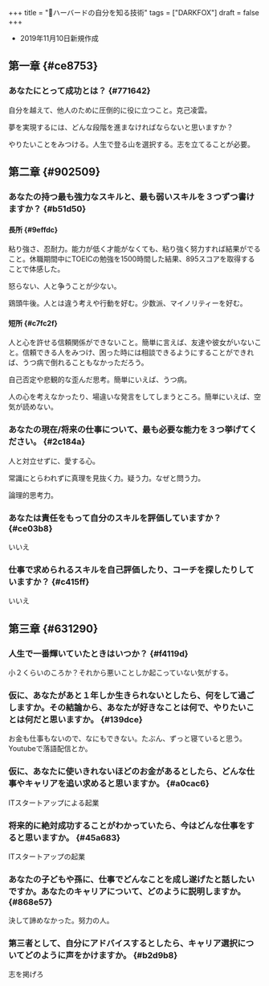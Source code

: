 +++
title = "🦊ハーバードの自分を知る技術"
tags = ["DARKFOX"]
draft = false
+++

-   2019年11月10日新規作成


## 第一章 {#ce8753}


### あなたにとって成功とは？ {#771642}

自分を越えて、他人のために圧倒的に役に立つこと。克己凌雲。

夢を実現するには、どんな段階を進まなければならないと思いますか？

やりたいことをみつける。人生で登る山を選択する。志を立てることが必要。


## 第二章 {#902509}


### あなたの持つ最も強力なスキルと、最も弱いスキルを３つずつ書けますか？ {#b51d50}


#### 長所 {#9effdc}

粘り強さ、忍耐力。能力が低く才能がなくても、粘り強く努力すれば結果がでること。休職期間中にTOEICの勉強を1500時間した結果、895スコアを取得することで体感した。

怒らない、人と争うことが少ない。

鶏頭牛後。人とは違う考えや行動を好む。少数派、マイノリティーを好む。


#### 短所 {#c7fc2f}

人と心を許せる信頼関係ができないこと。簡単に言えば、友達や彼女がいないこと。信頼できる人をみつけ、困った時には相談できるようにすることができれば、うつ病で倒れることもなかっただろう。

自己否定や悲観的な歪んだ思考。簡単にいえば、うつ病。

人の心を考えなかったり、場違いな発言をしてしまうところ。簡単にいえば、空気が読めない。


### あなたの現在/将来の仕事について、最も必要な能力を３つ挙げてください。 {#2c184a}

人と対立せずに、愛する心。

常識にとらわれずに真理を見抜く力。疑う力。なぜと問う力。

論理的思考力。


### あなたは責任をもって自分のスキルを評価していますか？ {#ce03b8}

いいえ


### 仕事で求められるスキルを自己評価したり、コーチを探したりしていますか？ {#c415ff}

いいえ


## 第三章 {#631290}


### 人生で一番輝いていたときはいつか？ {#f4119d}

小２くらいのころか？それから悪いことしか起こっていない気がする。


### 仮に、あなたがあと１年しか生きられないとしたら、何をして過ごしますか。その結論から、あなたが好きなことは何で、やりたいことは何だと思いますか。 {#139dce}

お金も仕事もないので、なにもできない。たぶん、ずっと寝ていると思う。Youtubeで落語配信とか。


### 仮に、あなたに使いきれないほどのお金があるとしたら、どんな仕事やキャリアを追い求めると思いますか。 {#a0cac6}

ITスタートアップによる起業


### 将来的に絶対成功することがわかっていたら、今はどんな仕事をすると思いますか。 {#45a683}

ITスタートアップの起業


### あなたの子どもや孫に、仕事でどんなことを成し遂げたと話したいですか。あなたのキャリアについて、どのように説明しますか。 {#868e57}

決して諦めなかった。努力の人。


### 第三者として、自分にアドバイスするとしたら、キャリア選択についてどのように声をかけますか。 {#b2d9b8}

志を掲げろ
